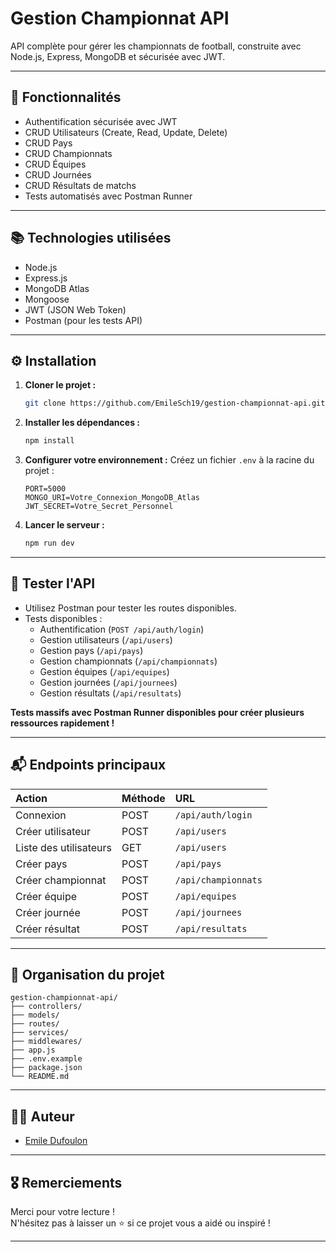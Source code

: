 
# Gestion Championnat API

API complète pour gérer les championnats de football, construite avec Node.js, Express, MongoDB et sécurisée avec JWT.

---

## 🚀 Fonctionnalités

- Authentification sécurisée avec JWT
- CRUD Utilisateurs (Create, Read, Update, Delete)
- CRUD Pays
- CRUD Championnats
- CRUD Équipes
- CRUD Journées
- CRUD Résultats de matchs
- Tests automatisés avec Postman Runner

---

## 📚 Technologies utilisées

- Node.js
- Express.js
- MongoDB Atlas
- Mongoose
- JWT (JSON Web Token)
- Postman (pour les tests API)

---

## ⚙️ Installation

1. **Cloner le projet :**
   ```bash
   git clone https://github.com/EmileSch19/gestion-championnat-api.git
   ```

2. **Installer les dépendances :**
   ```bash
   npm install
   ```

3. **Configurer votre environnement :**
   Créez un fichier `.env` à la racine du projet :

   ```env
   PORT=5000
   MONGO_URI=Votre_Connexion_MongoDB_Atlas
   JWT_SECRET=Votre_Secret_Personnel
   ```

4. **Lancer le serveur :**
   ```bash
   npm run dev
   ```

---

## 🧪 Tester l'API

- Utilisez Postman pour tester les routes disponibles.
- Tests disponibles :
  - Authentification (`POST /api/auth/login`)
  - Gestion utilisateurs (`/api/users`)
  - Gestion pays (`/api/pays`)
  - Gestion championnats (`/api/championnats`)
  - Gestion équipes (`/api/equipes`)
  - Gestion journées (`/api/journees`)
  - Gestion résultats (`/api/resultats`)

**Tests massifs avec Postman Runner disponibles pour créer plusieurs ressources rapidement !**

---

## 📬 Endpoints principaux

| Action | Méthode | URL |
|:-------|:--------|:----|
| Connexion | POST | `/api/auth/login` |
| Créer utilisateur | POST | `/api/users` |
| Liste des utilisateurs | GET | `/api/users` |
| Créer pays | POST | `/api/pays` |
| Créer championnat | POST | `/api/championnats` |
| Créer équipe | POST | `/api/equipes` |
| Créer journée | POST | `/api/journees` |
| Créer résultat | POST | `/api/resultats` |

---

## 📂 Organisation du projet

```
gestion-championnat-api/
├── controllers/
├── models/
├── routes/
├── services/
├── middlewares/
├── app.js
├── .env.example
├── package.json
└── README.md
```

---

## 👨‍💻 Auteur

- [Emile Dufoulon](https://github.com/EmileSch19)

---

## 🎖️ Remerciements

Merci pour votre lecture !  
N'hésitez pas à laisser un ⭐️ si ce projet vous a aidé ou inspiré !

---
